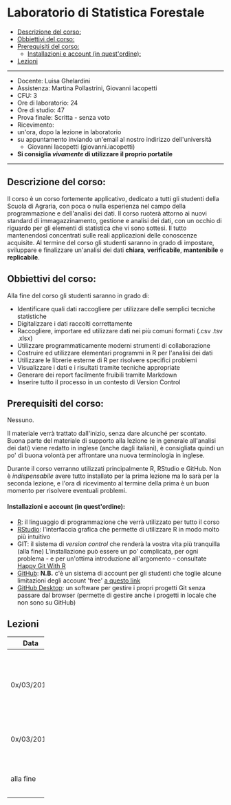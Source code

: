Laboratorio di Statistica Forestale
================

-   [Descrizione del corso:](#descrizione-del-corso)
-   [Obbiettivi del corso:](#obbiettivi-del-corso)
-   [Prerequisiti del corso:](#prerequisiti-del-corso)
    -   [Installazioni e account (in quest'ordine):](#installazioni-e-account-in-questordine)
-   [Lezioni](#lezioni)

------------------------------------------------------------------------

-   Docente: Luisa Ghelardini
-   Assistenza: Martina Pollastrini, Giovanni Iacopetti
-   CFU: 3
-   Ore di laboratorio: 24
-   Ore di studio: 47
-   Prova finale: Scritta - senza voto
-   Ricevimento:
-   un'ora, dopo la lezione in laboratorio
-   su appuntamento inviando un'email al nostro indirizzo dell'università
    -   Giovanni Iacopetti (giovanni.iacopetti)
-   **Si consiglia *vivamente* di utilizzare il proprio portatile**

------------------------------------------------------------------------

Descrizione del corso:
----------------------

Il corso è un corso fortemente applicativo, dedicato a tutti gli studenti della Scuola di Agraria, con poca o nulla esperienza nel campo della programmazione e dell'analisi dei dati. Il corso ruoterà attorno ai nuovi standard di immagazzinamento, gestione e analisi dei dati, con un occhio di riguardo per gli elementi di statistica che vi sono sottesi. Il tutto mantenendosi concentrati sulle reali applicazioni delle conoscenze acquisite. Al termine del corso gli studenti saranno in grado di impostare, sviluppare e finalizzare un'analisi dei dati **chiara**, **verificabile**, **mantenibile** e **replicabile**.

Obbiettivi del corso:
---------------------

Alla fine del corso gli studenti saranno in grado di:

-   Identificare quali dati raccogliere per utilizzare delle semplici tecniche statistiche
-   Digitalizzare i dati raccolti correttamente
-   Raccogliere, importare ed utilizzare dati nei più comuni formati (.csv .tsv .xlsx)
-   Utilizzare programmaticamente moderni strumenti di collaborazione
-   Costruire ed utilizzare elementari programmi in R per l'analisi dei dati
-   Utilizzare le librerie esterne di R per risolvere specifici problemi
-   Visualizzare i dati e i risultati tramite tecniche appropriate
-   Generare dei report facilmente fruibili tramite Markdown
-   Inserire tutto il processo in un contesto di Version Control

Prerequisiti del corso:
-----------------------

Nessuno.

Il materiale verrà trattato dall'inizio, senza dare alcunché per scontato.
Buona parte del materiale di supporto alla lezione (e in generale all'analisi dei dati) viene redatto in inglese (anche dagli italiani), è consigliata quindi un po' di buona volontà per affrontare una nuova terminologia in inglese.

Durante il corso verranno utilizzati principalmente R, RStudio e GitHub.
Non è *indispensabile* avere tutto installato per la prima lezione ma lo sarà per la seconda lezione, e l'ora di ricevimento al termine della prima è un buon momento per risolvere eventuali problemi.

#### Installazioni e account (in quest'ordine):

-   [R](https://cran.rstudio.com): il linguaggio di programmazione che verrà utilizzato per tutto il corso
-   [RStudio](https://www.rstudio.com/products/rstudio/download/): l'interfaccia grafica che permette di utilizzare R in modo molto più intuitivo
-   GIT: il sistema di *version control* che renderà la vostra vita più tranquilla (alla fine) L'installazione può essere un po' complicata, per ogni problema - e per un'ottima introduzione all'argomento - consultate [Happy Git With R](http://happygitwithr.com/)
-   [GitHub](http://github.com/): **N.B.** c'è un sistema di account per gli studenti che toglie alcune limitazioni degli account 'free' [a questo link](https://education.github.com/pack)
-   [GitHub Desktop](https://desktop.github.com/): un software per gestire i propri progetti Git senza passare dal browser (permette di gestire anche i progetti in locale che non sono su GitHub)

Lezioni
-------

<table style="width:17%;">
<colgroup>
<col width="5%" />
<col width="5%" />
<col width="5%" />
</colgroup>
<thead>
<tr class="header">
<th>Data</th>
<th>Aula</th>
<th>Lezione</th>
</tr>
</thead>
<tbody>
<tr class="odd">
<td>0x/03/2018</td>
<td>J/E?</td>
<td><a href="lez01/">lez01: Introduzione al corso, l'analisi dei dati, approccio alle statistiche</a></td>
</tr>
<tr class="even">
<td>0x/03/2018</td>
<td>J/E?</td>
<td><a href="lez02/">lez02: R, gli oggetti ed i tipi di variabili</a></td>
</tr>
<tr class="odd">
<td></td>
<td></td>
<td></td>
</tr>
<tr class="even">
<td>alla fine</td>
<td>casa</td>
<td><a href="lez02/">lez99: I passi da fare, per filo e per segno</a></td>
</tr>
</tbody>
</table>
